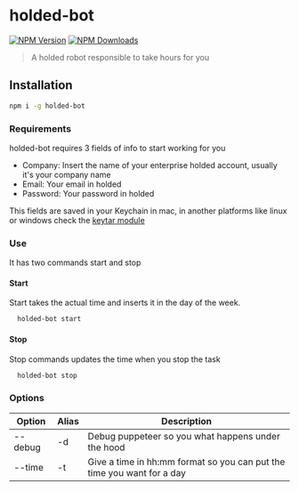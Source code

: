 # holded-bot
[![NPM Version](https://img.shields.io/npm/v/holded-bot.svg)](https://www.npmjs.com/package/holded-bot) [![NPM Downloads](https://img.shields.io/npm/dm/holded-bot.svg)](https://www.npmjs.com/package/holded-bot)

 > A holded robot responsible to take hours for you


 ## Installation

 ```sh
 npm i -g holded-bot
 ``` 


 ### Requirements

 holded-bot requires 3 fields of info to start working for you

 * Company: Insert the name of your enterprise holded account, usually it's your company name
 * Email: Your email in holded
 * Password: Your password in holded

 This fields are saved in your Keychain in mac, in another platforms like linux or windows check the [keytar module](http://atom.github.io/node-keytar/)


 ### Use

It has two commands start and stop


#### Start

Start takes the actual time and inserts it in the day of the week.

```sh
  holded-bot start
```

#### Stop

Stop commands updates the time when you stop the task

```sh
  holded-bot stop
```

### Options

| Option | Alias | Description |
| --- | --- | --- |
| --debug | -d | Debug puppeteer so you what happens under the hood |
| --time | -t | Give a time in hh:mm format so you can put the time you want for a day |
